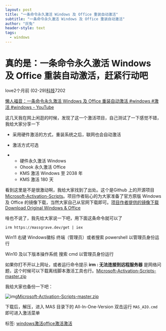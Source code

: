```yaml
---
layout: post
title: "一条命令永久激活 Windows 及 Office 重装自动激活"
subtitle: "一条命令永久激活 Windows 及 Office 重装自动激活"
author: "灰兔"
header-style: text
tags:
  - windows
---
```

# 真的是：一条命令永久激活 Windows 及 Office 重装自动激活，赶紧行动吧

love2个月前 (02-29)[科技](https://www.72share.top/?cate=2)7202

[懒人福音：一条命令永久激活 Windows 及 Office 重装自动激活 #windows #激活 #windows - YouTube](https://www.youtube.com/watch?v=zwxH35oASaQ&ab_channel=72解说)

这几天我在网上闲逛的时候，发现了这一个激活项目，自己测试了一下感觉不错，我给大家分享一下

- 采用硬件激活的方式，重装系统之后，联网也会自动激活

- 激活方式可选

- - 硬件永久激活 Windows
  - Ohook 永久激活 Office
  - KMS 激活 Windows 至 2038 年
  - KMS 激活 180 天

看到这里是不是很激动啊，我给大家找到了出处。这个是Github 上的开源项目 [Microsoft-Activation-Scripts](https://github.com/massgravel/Microsoft-Activation-Scripts)。项目作者贴心的为大家准备了官方原版 Windows 及 Office 的镜像下载，当然大家自己从官网下载即可。[项目作者提供的镜像下载 Download Original Windows & Office](https://massgrave.dev/genuine-installation-media.html)

啥也不说了，我先给大家说一下吧，用下面这条命令就可以了

```
irm https://massgrave.dev/get | iex
```

Win11 右键 Windows徽标 终端（管理员）或者搜索 powershell 以管理员身份运行

Win10 及以下版本操作系统 搜索 cmd 以管理员身份运行

如果你打不开以上网址，或者运行命令提示 **irm : 无法连接到远程服务器** 是网络问题，这个时候可以下载离线脚本激活工具也行。[Microsoft-Activation-Scripts-master.zip](https://github.com/massgravel/Microsoft-Activation-Scripts/archive/refs/heads/master.zip)

我给大家也备份一下吧：

![img](https://www.72share.top/zb_system/image/filetype/zip.png)[Microsoft-Activation-Scripts-master.zip](https://www.72share.top/zb_users/upload/2024/03/202403291711674965588707.zip)

下载后，解压，进入 MAS 目录下的 All-In-One-Version 双击运行 `MAS_AIO.cmd` 即可进入激活菜单

标签: [windows激活](https://www.72share.top/?tags=4)[office激活](https://www.72share.top/?tags=5)[激活](https://www.72share.top/?tags=6)
